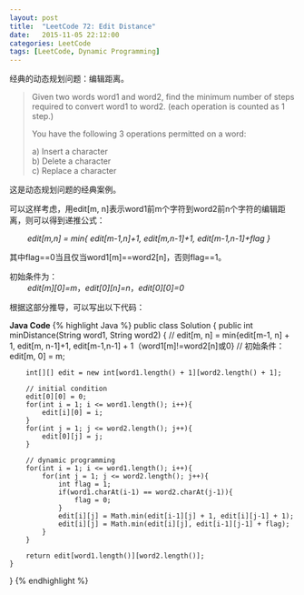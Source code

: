 ```yaml
---
layout: post
title:  "LeetCode 72: Edit Distance"
date:   2015-11-05 22:12:00
categories: LeetCode
tags: [LeetCode, Dynamic Programming]
---
```


经典的动态规划问题：编辑距离。


>Given two words word1 and word2, find the minimum number of steps required to convert word1 to word2. (each operation is counted as 1 step.)  
>  
>You have the following 3 operations permitted on a word:
>  
>a) Insert a character  
>b) Delete a character  
>c) Replace a character  


这是动态规划问题的经典案例。     

可以这样考虑，用edit[m, n]表示word1前m个字符到word2前n个字符的编辑距离，则可以得到递推公式：

&nbsp; &nbsp; &nbsp; &nbsp; *edit[m,n] = min{ edit[m-1,n]+1, edit[m,n-1]+1, edit[m-1,n-1]+flag }*    

其中flag==0当且仅当word1[m]==word2[n]，否则flag==1。

初始条件为：  
&nbsp; &nbsp; &nbsp; &nbsp; *edit[m][0]=m*，*edit[0][n]=n*，*edit[0][0]=0*

根据这部分推导，可以写出以下代码：

**Java Code**
{% highlight Java %}
public class Solution {
    public int minDistance(String word1, String word2) {
        // edit[m, n] = min{edit[m-1, n] + 1, edit[m, n-1]+1, edit[m-1,n-1] + 1（word1[m]!=word2[n]或0}
        // 初始条件：edit[m, 0] = m; 
        
        int[][] edit = new int[word1.length() + 1][word2.length() + 1];
        
        // initial condition
        edit[0][0] = 0;
        for(int i = 1; i <= word1.length(); i++){
            edit[i][0] = i;
        }
        for(int j = 1; j <= word2.length(); j++){
            edit[0][j] = j;        
        }
        
        // dynamic programming
        for(int i = 1; i <= word1.length(); i++){
            for(int j = 1; j <= word2.length(); j++){
                int flag = 1;
                if(word1.charAt(i-1) == word2.charAt(j-1)){
                    flag = 0;
                }
                edit[i][j] = Math.min(edit[i-1][j] + 1, edit[i][j-1] + 1);
                edit[i][j] = Math.min(edit[i][j], edit[i-1][j-1] + flag);
            }
        }   

        return edit[word1.length()][word2.length()];
    }
}
{% endhighlight %}
